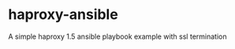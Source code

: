haproxy-ansible
===============

A simple haproxy 1.5 ansible playbook example with ssl termination

